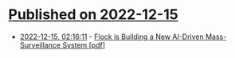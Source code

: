 # [Published on 2022-12-15](index.md)

* [2022-12-15, 02:16:11](https://news.ycombinator.com/item?id=33994205) - [Flock is Building a New AI-Driven Mass-Surveillance System [pdf]](https://www.aclu.org/sites/default/files/field_document/flock_1.pdf)
